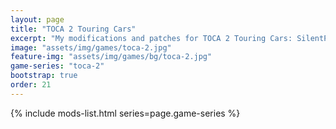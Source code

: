 ```yaml
---
layout: page
title: "TOCA 2 Touring Cars"
excerpt: "My modifications and patches for TOCA 2 Touring Cars: SilentPatch."
image: "assets/img/games/toca-2.jpg"
feature-img: "assets/img/games/bg/toca-2.jpg"
game-series: "toca-2"
bootstrap: true
order: 21
---
```


{% include mods-list.html series=page.game-series %}